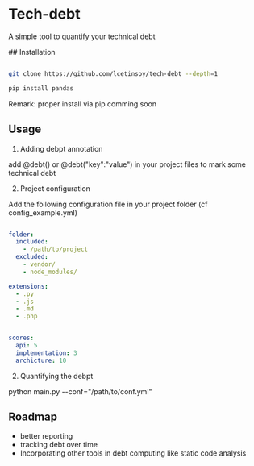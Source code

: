 # Tech-debt
A simple tool to quantify your technical debt


## Installation 


```bash

git clone https://github.com/lcetinsoy/tech-debt --depth=1

pip install pandas

```

Remark: proper install via pip comming soon


## Usage 


1. Adding debpt annotation

add @debt() or @debt("key":"value") in your project files
to mark some technical debt

2. Project configuration

Add the following configuration file in your project folder (cf config_example.yml)
 
```yaml

folder:
  included:
    - /path/to/project
  excluded:
    - vendor/
    - node_modules/

extensions:
  - .py
  - .js
  - .md
  - .php


scores:
  api: 5
  implementation: 3
  archicture: 10


```

2. Quantifying the debpt


python main.py --conf="/path/to/conf.yml"


## Roadmap 

- better reporting
- tracking debt over time
- Incorporating other tools in debt computing like static code analysis
